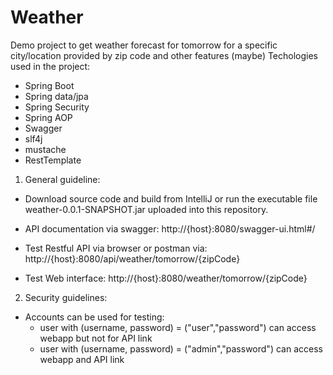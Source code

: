 # Weather
Demo project to get weather forecast for tomorrow for a specific city/location provided by zip code and other features (maybe)
Techologies used in the project:
- Spring Boot
- Spring data/jpa
- Spring Security
- Spring AOP
- Swagger
- slf4j
- mustache
- RestTemplate
1. General guideline:
- Download source code and build from IntelliJ or run the executable file weather-0.0.1-SNAPSHOT.jar 
uploaded into this repository.

- API documentation via swagger: http://{host}:8080/swagger-ui.html#/

- Test Restful API via browser or postman via: http://{host}:8080/api/weather/tomorrow/{zipCode}

- Test Web interface: http://{host}:8080/weather/tomorrow/{zipCode}

2. Security guidelines:
- Accounts can be used for testing:
    + user with (username, password) = ("user","password") can access webapp but not for API link
    + user with (username, password) = ("admin","password") can access webapp and API link